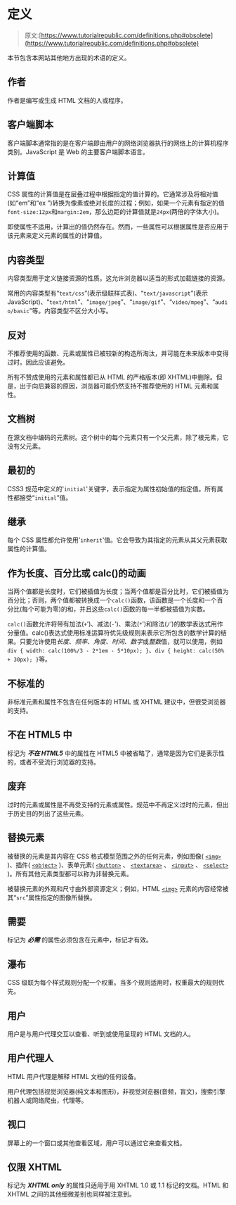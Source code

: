 # 定义

> 原文:[https://www.tutorialrepublic.com/definitions.php#obsolete](https://www.tutorialrepublic.com/definitions.php#obsolete)

本节包含本网站其他地方出现的术语的定义。

## 作者

作者是编写或生成 HTML 文档的人或程序。

## 客户端脚本

客户端脚本通常指的是在客户端即由用户的网络浏览器执行的网络上的计算机程序类别。JavaScript 是 Web 的主要客户端脚本语言。

## 计算值

CSS 属性的计算值是在层叠过程中根据指定的值计算的。它通常涉及将相对值(如“em”和“ex ”)转换为像素或绝对长度的过程；例如，如果一个元素有指定的值`font-size:12px`和`margin:2em`，那么边距的计算值就是`24px`(两倍的字体大小)。

即使属性不适用，计算出的值仍然存在。然而，一些属性可以根据属性是否应用于该元素来定义元素的属性的计算值。

## 内容类型

内容类型用于定义链接资源的性质。这允许浏览器以适当的形式加载链接的资源。

常用的内容类型有“`text/css`”(表示级联样式表)、“`text/javascript`”(表示 JavaScript)、“`text/html`”、“`image/jpeg`”、“`image/gif`”、“`video/mpeg`”、“`audio/basic`”等。内容类型不区分大小写。

## 反对

不推荐使用的函数、元素或属性已被较新的构造所淘汰，并可能在未来版本中变得过时。因此应该避免。

所有不赞成使用的元素和属性都已从 HTML 的严格版本(即 XHTML)中删除。但是，出于向后兼容的原因，浏览器可能仍然支持不推荐使用的 HTML 元素和属性。

## 文档树

在源文档中编码的元素树。这个树中的每个元素只有一个父元素，除了根元素，它没有父元素。

## 最初的

CSS3 规范中定义的'`initial`'关键字，表示指定为属性初始值的指定值。所有属性都接受“`initial`”值。

## 继承

每个 CSS 属性都允许使用'`inherit`'值。它会导致为其指定的元素从其父元素获取属性的计算值。

## 作为长度、百分比或 calc()的动画

当两个值都是长度时，它们被插值为长度；当两个值都是百分比时，它们被插值为百分比；否则，两个值都被转换成一个`calc()`函数，该函数是一个长度和一个百分比(每个可能为零)的和，并且这些`calc()`函数的每一半都被插值为实数。

`calc()`函数允许将带有加法(`+`’)、减法(`-`’)、乘法(`*`’)和除法(`/`’)的数学表达式用作分量值。calc()表达式使用标准运算符优先级规则来表示它所包含的数学计算的结果。只要允许使用*长度*、*频率*、*角度*、*时间*、*数字*或*整数*值，就可以使用，例如`div { width: calc(100%/3 - 2*1em - 5*10px); }`、`div { height: calc(50% + 30px); }`等。

## 不标准的

非标准元素和属性不包含在任何版本的 HTML 或 XHTML 建议中，但很受浏览器的支持。

## 不在 HTML5 中

标记为 ***不在 HTML5*** 中的属性在 HTML5 中被省略了，通常是因为它们是表示性的，或者不受流行浏览器的支持。

## 废弃

过时的元素或属性是不再受支持的元素或属性。规范中不再定义过时的元素，但出于历史目的列出了这些元素。

## 替换元素

被替换的元素是其内容在 CSS 格式模型范围之外的任何元素，例如图像( [`<img>`](html-reference/html-img-tag.php) )、插件( [`<object>`](html-reference/html-object-tag.php) )、表单元素( [`<button>`](html-reference/html-button-tag.php) 、 [`<textarea>`](html-reference/html-textarea-tag.php) 、 [`<input>`](html-reference/html-input-tag.php) 、 [`<select>`](html-reference/html-select-tag.php) )。所有其他元素类型都可以称为非替换元素。

被替换元素的外观和尺寸由外部资源定义；例如，HTML [`<img>`](html-reference/html-img-tag.php) 元素的内容经常被其“`src`”属性指定的图像所替换。

## 需要

标记为 ***必需*** 的属性必须包含在元素中，标记才有效。

## 瀑布

CSS 级联为每个样式规则分配一个权重。当多个规则适用时，权重最大的规则优先。

## 用户

用户是与用户代理交互以查看、听到或使用呈现的 HTML 文档的人。

## 用户代理人

HTML 用户代理是解释 HTML 文档的任何设备。

用户代理包括视觉浏览器(纯文本和图形)，非视觉浏览器(音频，盲文)，搜索引擎机器人或网络爬虫，代理等。

## 视口

屏幕上的一个窗口或其他查看区域，用户可以通过它来查看文档。

## 仅限 XHTML

标记为 ***XHTML only*** 的属性只适用于用 XHTML 1.0 或 1.1 标记的文档。HTML 和 XHTML 之间的其他细微差别也同样被注意到。